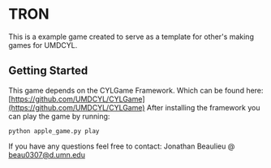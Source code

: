 # TRON
This is a example game created to serve as a template for other's making games for UMDCYL.
## Getting Started
This game depends on the CYLGame Framework. Which can be found here: [https://github.com/UMDCYL/CYLGame](https://github.com/UMDCYL/CYLGame)
After installing the framework you can play the game by running:
```
python apple_game.py play
```

If you have any questions feel free to contact: Jonathan Beaulieu @ <beau0307@d.umn.edu>
